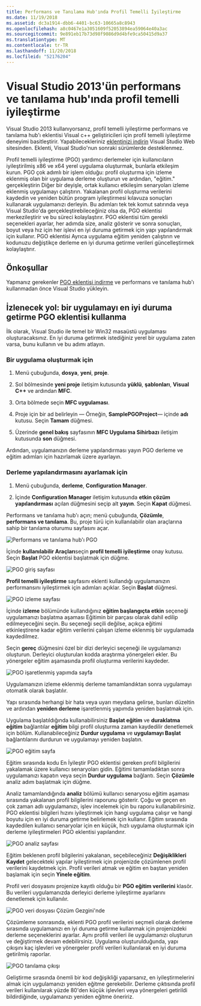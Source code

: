 ```yaml
---
title: Performans ve Tanılama Hub'ında Profil Temelli İyileştirme
ms.date: 11/19/2018
ms.assetid: dc3a1914-dbb6-4401-bc63-10665a8c8943
ms.openlocfilehash: a8c0467e1a3051609f52053894ea59064e40a3ac
ms.sourcegitcommit: 9e891eb17b73d98f9086d9d4bfe9ca50415d9a37
ms.translationtype: MT
ms.contentlocale: tr-TR
ms.lasthandoff: 11/20/2018
ms.locfileid: "52176204"
---
```

# <a name="profile-guided-optimization-in-the-visual-studio-2013-performance-and-diagnostics-hub"></a>Visual Studio 2013'ün performans ve tanılama hub'ında profil temelli iyileştirme

Visual Studio 2013 kullanıyorsanız, profil temelli iyileştirme performans ve tanılama hub'ı eklentisi Visual c++ geliştiricileri için profil temelli iyileştirme deneyimi basitleştirir. Yapabilecekleriniz [eklentinizi indirin](https://marketplace.visualstudio.com/items?itemName=ProfileGuidedOptimizationTeam.ProfileGuidedOptimizationforVisualC) Visual Studio Web sitesinden. Eklenti, Visual Studio'nun sonraki sürümlerde desteklenmez.

Profil temelli iyileştirme (PGO) yardımcı derlemeler için kullanıcıların iyileştirilmiş x86 ve x64 yerel uygulama oluşturmak, bunlarla etkileşim kurun. PGO çok adımlı bir işlem olduğu: profil oluşturma için izleme eklenmiş olan bir uygulama derleme oluşturun ve ardından, "eğitim." gerçekleştirin Diğer bir deyişle, ortak kullanıcı etkileşim senaryoları izleme eklenmiş uygulamayı çalıştırın. Yakalanan profil oluşturma verilerini kaydedin ve yeniden bütün program iyileştirmesi kılavuza sonuçları kullanarak uygulamanızı derleyin. Bu adımları tek tek komut satırında veya Visual Studio'da gerçekleştirebileceğiniz olsa da, PGO eklentisi merkezileştirir ve bu süreci kolaylaştırır. PGO eklentisi tüm gerekli seçenekleri ayarlar, her adımda size, analiz gösterir ve sonra sonuçları, boyut veya hız için her işlevi en iyi duruma getirmek için yapı yapılandırmak için kullanır. PGO eklentisi Ayrıca uygulama eğitim yeniden çalıştırın ve kodunuzu değiştikçe derleme en iyi duruma getirme verileri güncelleştirmek kolaylaştırır.

## <a name="prerequisites"></a>Önkoşullar

Yapmanız gerekenler [PGO eklentisi indirme](https://marketplace.visualstudio.com/items?itemName=ProfileGuidedOptimizationTeam.ProfileGuidedOptimizationforVisualC) ve performans ve tanılama hub'ı kullanmadan önce Visual Studio yükleyin.

## <a name="walkthrough-using-the-pgo-plug-in-to-optimize-an-app"></a>İzlenecek yol: bir uygulamayı en iyi duruma getirme PGO eklentisi kullanma

İlk olarak, Visual Studio ile temel bir Win32 masaüstü uygulaması oluşturacaksınız. En iyi duruma getirmek istediğiniz yerel bir uygulama zaten varsa, bunu kullanın ve bu adımı atlayın.

### <a name="to-create-an-app"></a>Bir uygulama oluşturmak için

1. Menü çubuğunda, **dosya**, **yeni**, **proje**.

1. Sol bölmesinde **yeni proje** iletişim kutusunda **yüklü**, **şablonları**, **Visual C++** ve ardından  **MFC**.

1. Orta bölmede seçin **MFC uygulaması**.

1. Proje için bir ad belirleyin — Örneğin, **SamplePGOProject**— içinde **adı** kutusu. Seçin **Tamam** düğmesi.

1. Üzerinde **genel bakış** sayfasının **MFC Uygulama Sihirbazı** iletişim kutusunda **son** düğmesi.

Ardından, uygulamanızın derleme yapılandırması yayın PGO derleme ve eğitim adımları için hazırlamak üzere ayarlayın.

### <a name="to-set-the-build-configuration"></a>Derleme yapılandırmasını ayarlamak için

1. Menü çubuğunda, **derleme**, **Configuration Manager**.

1. İçinde **Configuration Manager** iletişim kutusunda **etkin çözüm yapılandırması** açılan düğmesini seçip alt **yayın**. Seçin **Kapat** düğmesi.

Performans ve tanılama hub'ı açın; menü çubuğunda, **Çözümle**, **performans ve tanılama**. Bu, proje türü için kullanılabilir olan araçlarına sahip bir tanılama oturumu sayfasını açar.

![Performans ve tanılama hub'ı PGO](../../build/reference/media/pgofig0hub.png "PGO performans ve tanılama hub'ı")

İçinde **kullanılabilir Araçları**seçin **profil temelli iyileştirme** onay kutusu. Seçin **Başlat** PGO eklentisi başlatmak için düğme.

![PGO giriş sayfası](../../build/reference/media/pgofig1start.png "PGO giriş sayfası")

**Profil temelli iyileştirme** sayfasını eklenti kullandığı uygulamanızın performansını iyileştirmek için adımları açıklar. Seçin **Başlat** düğmesi.

![PGO izleme sayfası](../../build/reference/media/pgofig2instrument.png "PGO izleme sayfası")

İçinde **izleme** bölümünde kullandığınız **eğitim başlangıçta etkin** seçeneği uygulamanızı başlatma aşaması Eğitimin bir parçası olarak dahil edilip edilmeyeceğini seçin. Bu seçeneği seçili değilse, açıkça eğitimi etkinleştirene kadar eğitim verilerini çalışan izleme eklenmiş bir uygulamada kaydedilmez.

Seçin **gereç** düğmesini özel bir dizi derleyici seçeneği ile uygulamanızı oluşturun. Derleyici oluşturulan kodda araştırma yönergeleri ekler. Bu yönergeler eğitim aşamasında profil oluşturma verilerini kaydeder.

![PGO işaretlenmiş yapımda sayfa](../../build/reference/media/pgofig3build.PNG "PGO işaretlenmiş yapımda sayfası")

Uygulamanızın izleme eklenmiş derleme tamamlandıktan sonra uygulamayı otomatik olarak başlatılır.

Yapı sırasında herhangi bir hata veya uyarı meydana gelirse, bunları düzeltin ve ardından **yeniden derleme** işaretlenmiş yapımda yeniden başlatmak için.

Uygulama başlatıldığında kullanabilirsiniz **Başlat eğitim** ve **duraklatma eğitim** bağlantılar **eğitim** bilgi profil oluşturma zaman kaydedilir denetlemek için bölüm. Kullanabileceğiniz **Durdur uygulama** ve **uygulamayı Başlat** bağlantılarını durdurun ve uygulamayı yeniden başlatın.

![PGO eğitim sayfa](../../build/reference/media/pgofig4training.PNG "PGO eğitim sayfası")

Eğitim sırasında kodu En İyileştir PGO eklentisi gereken profil bilgilerini yakalamak üzere kullanıcı senaryoları gidin. Eğitimi tamamladıktan sonra uygulamanızı kapatın veya seçin **Durdur uygulama** bağlantı. Seçin **Çözümle** analiz adım başlatmak için düğme.

Analiz tamamlandığında **analiz** bölümü kullanıcı senaryosu eğitim aşaması sırasında yakalanan profil bilgilerini raporunu gösterir. Çoğu ve geçen en çok zaman adlı uygulamanızı, işlev incelemek için bu raporu kullanabilirsiniz. PGO eklentisi bilgileri hızını iyileştirmek için hangi uygulama çalışır ve hangi boyutu için en iyi duruma getirme belirlemek için kullanır. Eğitim sırasında kaydedilen kullanıcı senaryolar için en küçük, hızlı uygulama oluşturmak için derleme iyileştirmeleri PGO eklentisi yapılandırır.

![PGO analiz sayfası](../../build/reference/media/pgofig5analyze.png "PGO çözümleme sayfası")

Eğitim beklenen profil bilgilerini yakalanan, seçebileceğiniz **Değişiklikleri Kaydet** gelecekteki yapılar iyileştirmek için projenizde çözümlenen profil verilerini kaydetmek için. Profil verileri atmak ve eğitim en baştan yeniden başlamak için seçin **Yinele eğitim**.

Profil veri dosyasını projenize kayıtlı olduğu bir **PGO eğitim verilerini** klasör. Bu verileri uygulamanızda derleyici derleme iyileştirme ayarlarını denetlemek için kullanılır.

![PGO veri dosyası Çözüm Gezgini'nde](../../build/reference/media/pgofig6data.png "PGO veri dosyası Çözüm Gezgini'nde")

Çözümleme sonrasında, eklenti PGO profil verilerini seçmeli olarak derleme sırasında uygulamanızı en iyi duruma getirme kullanmak için projenizdeki derleme seçeneklerini ayarlar. Aynı profili verileri ile uygulamanızı oluşturun ve değiştirmek devam edebilirsiniz. Uygulama oluşturulduğunda, yapı çıkışını kaç işlevleri ve yönergeler profil verileri kullanılarak en iyi duruma getirilmiş raporlar.

![PGO tanılama çıkışı](../../build/reference/media/pgofig7diagnostics.png "PGO tanılama çıkışı")

Geliştirme sırasında önemli bir kod değişikliği yaparsanız, en iyileştirmelerini almak için uygulamanızı yeniden eğitme gerekebilir. Derleme çıktısında profil verileri kullanılarak yüzde 80'den küçük işlevleri veya yönergeleri getirildi bildirdiğinde, uygulamanızı yeniden eğitme öneririz.